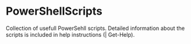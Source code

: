 # PowerShellScripts
Collection of usefull PowerSehll scripts.
Detailed information about the scripts is included in help instructions (| Get-Help).
